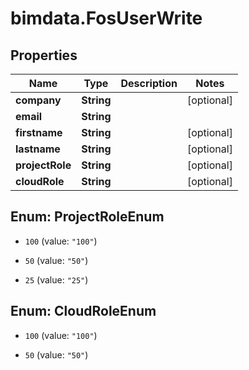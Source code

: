 # bimdata.FosUserWrite

## Properties
Name | Type | Description | Notes
------------ | ------------- | ------------- | -------------
**company** | **String** |  | [optional] 
**email** | **String** |  | 
**firstname** | **String** |  | [optional] 
**lastname** | **String** |  | [optional] 
**projectRole** | **String** |  | [optional] 
**cloudRole** | **String** |  | [optional] 


<a name="ProjectRoleEnum"></a>
## Enum: ProjectRoleEnum


* `100` (value: `"100"`)

* `50` (value: `"50"`)

* `25` (value: `"25"`)




<a name="CloudRoleEnum"></a>
## Enum: CloudRoleEnum


* `100` (value: `"100"`)

* `50` (value: `"50"`)




